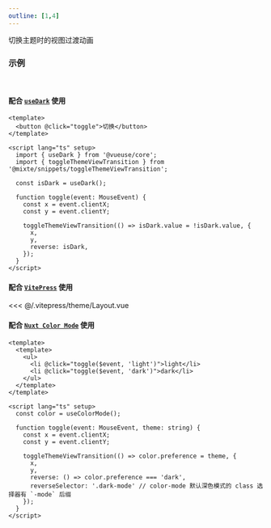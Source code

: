 ```yaml
---
outline: [1,4]
---
```


切换主题时的视图过渡动画

### 示例

<br>

#### 配合 [`useDark`](https://vueuse.org/core/useDark/) 使用

```vue twoslash
<template>
  <button @click="toggle">切换</button>
</template>

<script lang="ts" setup>
  import { useDark } from '@vueuse/core';
  import { toggleThemeViewTransition } from '@mixte/snippets/toggleThemeViewTransition';

  const isDark = useDark();

  function toggle(event: MouseEvent) {
    const x = event.clientX;
    const y = event.clientY;

    toggleThemeViewTransition(() => isDark.value = !isDark.value, {
      x,
      y,
      reverse: isDark,
    });
  }
</script>
```

#### 配合 [`VitePress`](https://vitepress.dev/zh/) 使用

<<< @/.vitepress/theme/Layout.vue

#### 配合 [`Nuxt Color Mode`](https://nuxt.com/modules/color-mode) 使用

```vue
<template>
  <template>
    <ul>
      <li @click="toggle($event, 'light')">light</li>
      <li @click="toggle($event, 'dark')">dark</li>
    </ul>
  </template>
</template>

<script lang="ts" setup>
  const color = useColorMode();

  function toggle(event: MouseEvent, theme: string) {
    const x = event.clientX;
    const y = event.clientY;

    toggleThemeViewTransition(() => color.preference = theme, {
      x,
      y,
      reverse: () => color.preference === 'dark',
      reverseSelector: '.dark-mode' // color-mode 默认深色模式的 class 选择器有 `-mode` 后缀
    });
  }
</script>
```
